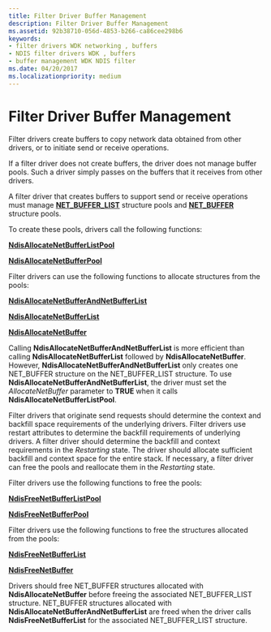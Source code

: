 ```yaml
---
title: Filter Driver Buffer Management
description: Filter Driver Buffer Management
ms.assetid: 92b38710-056d-4853-b266-ca86cee298b6
keywords:
- filter drivers WDK networking , buffers
- NDIS filter drivers WDK , buffers
- buffer management WDK NDIS filter
ms.date: 04/20/2017
ms.localizationpriority: medium
---
```


# Filter Driver Buffer Management





Filter drivers create buffers to copy network data obtained from other drivers, or to initiate send or receive operations.

If a filter driver does not create buffers, the driver does not manage buffer pools. Such a driver simply passes on the buffers that it receives from other drivers.

A filter driver that creates buffers to support send or receive operations must manage [**NET\_BUFFER\_LIST**](https://msdn.microsoft.com/library/windows/hardware/ff568388) structure pools and [**NET\_BUFFER**](https://msdn.microsoft.com/library/windows/hardware/ff568376) structure pools.

To create these pools, drivers call the following functions:

[**NdisAllocateNetBufferListPool**](https://msdn.microsoft.com/library/windows/hardware/ff561611)

[**NdisAllocateNetBufferPool**](https://msdn.microsoft.com/library/windows/hardware/ff561613)

Filter drivers can use the following functions to allocate structures from the pools:

[**NdisAllocateNetBufferAndNetBufferList**](https://msdn.microsoft.com/library/windows/hardware/ff561608)

[**NdisAllocateNetBufferList**](https://msdn.microsoft.com/library/windows/hardware/ff561609)

[**NdisAllocateNetBuffer**](https://msdn.microsoft.com/library/windows/hardware/ff561607)

Calling **NdisAllocateNetBufferAndNetBufferList** is more efficient than calling **NdisAllocateNetBufferList** followed by **NdisAllocateNetBuffer**. However, **NdisAllocateNetBufferAndNetBufferList** only creates one NET\_BUFFER structure on the NET\_BUFFER\_LIST structure. To use **NdisAllocateNetBufferAndNetBufferList**, the driver must set the *AllocateNetBuffer* parameter to **TRUE** when it calls **NdisAllocateNetBufferListPool**.

Filter drivers that originate send requests should determine the context and backfill space requirements of the underlying drivers. Filter drivers use restart attributes to determine the backfill requirements of underlying drivers. A filter driver should determine the backfill and context requirements in the *Restarting* state. The driver should allocate sufficient backfill and context space for the entire stack. If necessary, a filter driver can free the pools and reallocate them in the *Restarting* state.

Filter drivers use the following functions to free the pools:

[**NdisFreeNetBufferListPool**](https://msdn.microsoft.com/library/windows/hardware/ff562590)

[**NdisFreeNetBufferPool**](https://msdn.microsoft.com/library/windows/hardware/ff562592)

Filter drivers use the following functions to free the structures allocated from the pools:

[**NdisFreeNetBufferList**](https://msdn.microsoft.com/library/windows/hardware/ff562583)

[**NdisFreeNetBuffer**](https://msdn.microsoft.com/library/windows/hardware/ff562582)

Drivers should free NET\_BUFFER structures allocated with **NdisAllocateNetBuffer** before freeing the associated NET\_BUFFER\_LIST structure. NET\_BUFFER structures allocated with **NdisAllocateNetBufferAndNetBufferList** are freed when the driver calls **NdisFreeNetBufferList** for the associated NET\_BUFFER\_LIST structure.

 

 





